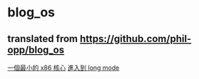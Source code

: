 # blog_os
translated from https://github.com/phil-opp/blog_os
---

[一個最小的 x86 核心](https://github.com/ShawnHuang/blog_os/blob/master/multiboot_kernel.md)
[進入到 long mode](https://github.com/ShawnHuang/blog_os/blob/master/entering_longmode.md)

